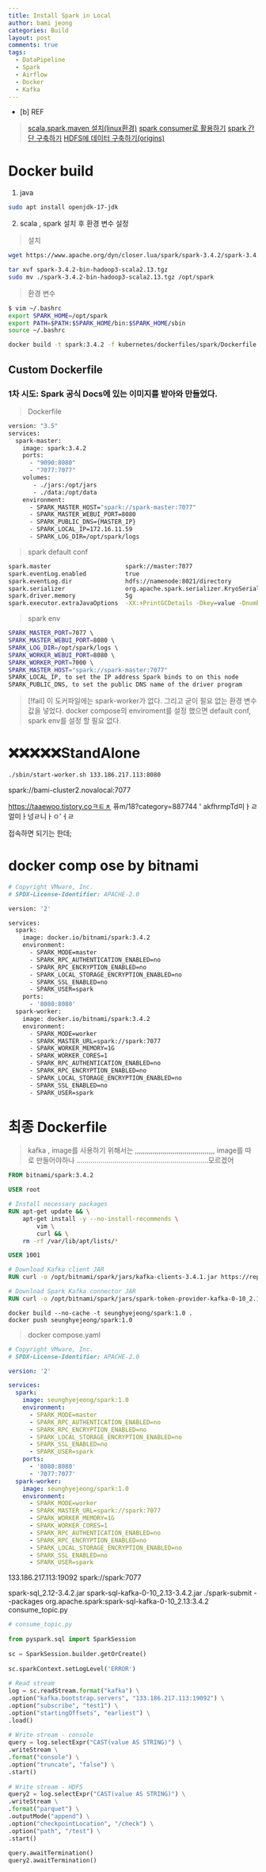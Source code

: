 ```yaml
---
title: Install Spark in Local
author: bami jeong
categories: Build
layout: post
comments: true
tags:
  - DataPipeline
  - Spark
  - Airflow
  - Docker
  - Kafka
---
```




- [b] REF
> [scala,spark,maven 설치(linux환경)](https://it-sunny-333.tistory.com/10)
> [spark consumer로 활용하기](https://taaewoo.tistory.com/32)
> [spark 간단 구축하기](https://ampersandor.tistory.com/11)
> [HDFS에 데이터 구축하기(origins)](https://taaewoo.tistory.com/32?category=887744)



# Docker build

1. java
```bash
sudo apt install openjdk-17-jdk
```


2. scala , spark 설치 후 환경 변수 설정 

> 설치
```bash
wget https://www.apache.org/dyn/closer.lua/spark/spark-3.4.2/spark-3.4.2-bin-hadoop3-scala2.13.tgz
```

```bash
tar xvf spark-3.4.2-bin-hadoop3-scala2.13.tgz
sudo mv ./spark-3.4.2-bin-hadoop3-scala2.13.tgz /opt/spark
```

>환경 변수

```bash
$ vim ~/.bashrc
export SPARK_HOME=/opt/spark  
export PATH=$PATH:$SPARK_HOME/bin:$SPARK_HOME/sbin
source ~/.bashrc
```

```bash
docker build -t spark:3.4.2 -f kubernetes/dockerfiles/spark/Dockerfile .
```

## Custom Dockerfile

### 1차 시도: Spark 공식 Docs에 있는 이미지를 받아와 만들었다. 

> Dockerfile
```Dockerfile
version: "3.5"
services:
  spark-master:
    image: spark:3.4.2
    ports:
      - "9090:8080"
      - "7077:7077"
    volumes:
       - ./jars:/opt/jars
       - ./data:/opt/data
    environment:
      - SPARK_MASTER_HOST="spark://spark-master:7077" 
      - SPARK_MASTER_WEBUI_PORT=8080 
      - SPARK_PUBLIC_DNS={MASTER_IP}
      - SPARK_LOCAL_IP=172.16.11.59
      - SPARK_LOG_DIR=/opt/spark/logs
```

> spark default conf
```sh
spark.master                     spark://master:7077
spark.eventLog.enabled           true
spark.eventLog.dir               hdfs://namenode:8021/directory
spark.serializer                 org.apache.spark.serializer.KryoSerializer
spark.driver.memory              5g
spark.executor.extraJavaOptions  -XX:+PrintGCDetails -Dkey=value -Dnumbers="one two three"
```

> spark env
```sh
SPARK_MASTER_PORT=7077 \  
SPARK_MASTER_WEBUI_PORT=8080 \  
SPARK_LOG_DIR=/opt/spark/logs \  
SPARK_WORKER_WEBUI_PORT=8080 \  
SPARK_WORKER_PORT=7000 \  
SPARK_MASTER_HOST="spark://spark-master:7077" 
SPARK_LOCAL_IP, to set the IP address Spark binds to on this node
SPARK_PUBLIC_DNS, to set the public DNS name of the driver program

```

> [!fail] 
> 이 도커파일에는 spark-worker가 없다. 그리고 굳이 필요 없는 환경 변수 값을 넣었다. docker compose의 enviroment를 설정 했으면 default conf, spark env를 설정 할 필요 없다.



# ❌❌❌❌❌StandAlone

```bash
./sbin/start-worker.sh 133.186.217.113:8080
```

spark://bami-cluster2.novalocal:7077

https://taaewoo.tistory.coㅋㅌㅊ 퓨m/18?category=887744
'
akfhrmpTd미ㅏㄹ얼미ㅏ넝ㄹ니ㅏㅇ'ㅓㄹ

접속하면 되기는 한데;


# docker comp ose by bitnami

```dockerfile
# Copyright VMware, Inc.
# SPDX-License-Identifier: APACHE-2.0

version: '2'

services:
  spark:
    image: docker.io/bitnami/spark:3.4.2
    environment:
      - SPARK_MODE=master
      - SPARK_RPC_AUTHENTICATION_ENABLED=no
      - SPARK_RPC_ENCRYPTION_ENABLED=no
      - SPARK_LOCAL_STORAGE_ENCRYPTION_ENABLED=no
      - SPARK_SSL_ENABLED=no
      - SPARK_USER=spark
    ports:
      - '8080:8080'
  spark-worker:
    image: docker.io/bitnami/spark:3.4.2
    environment:
      - SPARK_MODE=worker
      - SPARK_MASTER_URL=spark://spark:7077
      - SPARK_WORKER_MEMORY=1G
      - SPARK_WORKER_CORES=1
      - SPARK_RPC_AUTHENTICATION_ENABLED=no
      - SPARK_RPC_ENCRYPTION_ENABLED=no
      - SPARK_LOCAL_STORAGE_ENCRYPTION_ENABLED=no
      - SPARK_SSL_ENABLED=no
      - SPARK_USER=spark
```

# 최종 Dockerfile 

> kafka , image를 사용하기 위해서는 ,,,,,,,,,,,,,,,,,,,,,,,,,,,,,,,,,,,,,,,, image를 따로 만들어야하나 ..................................................................모르겠어 

```dockerfile
FROM bitnami/spark:3.4.2

USER root

# Install necessary packages
RUN apt-get update && \
    apt-get install -y --no-install-recommends \
        vim \
        curl && \
    rm -rf /var/lib/apt/lists/*

USER 1001

# Download Kafka client JAR
RUN curl -o /opt/bitnami/spark/jars/kafka-clients-3.4.1.jar https://repo1.maven.org/maven2/org/apache/kafka/kafka-clients/3.4.1/kafka-clients-3.4.1.jar

# Download Spark Kafka connector JAR
RUN curl -o /opt/bitnami/spark/jars/spark-token-provider-kafka-0-10_2.13-3.4.2.jar https://repo1.maven.org/maven2/org/apache/spark/spark-token-provider-kafka-0-10_2.13/3.4.2/spark-token-provider-kafka-0-10_2.13-3.4.2.jar

```

```
docker build --no-cache -t seunghyejeong/spark:1.0 .
docker push seunghyejeong/spark:1.0
```

>docker compose.yaml
```yaml
# Copyright VMware, Inc.
# SPDX-License-Identifier: APACHE-2.0

version: '2'

services:
  spark:
    image: seunghyejeong/spark:1.0
    environment:
      - SPARK_MODE=master
      - SPARK_RPC_AUTHENTICATION_ENABLED=no
      - SPARK_RPC_ENCRYPTION_ENABLED=no
      - SPARK_LOCAL_STORAGE_ENCRYPTION_ENABLED=no
      - SPARK_SSL_ENABLED=no
      - SPARK_USER=spark
    ports:
      - '8080:8080'
      - '7077:7077'
  spark-worker:
    image: seunghyejeong/spark:1.0
    environment:
      - SPARK_MODE=worker
      - SPARK_MASTER_URL=spark://spark:7077
      - SPARK_WORKER_MEMORY=1G
      - SPARK_WORKER_CORES=1
      - SPARK_RPC_AUTHENTICATION_ENABLED=no
      - SPARK_RPC_ENCRYPTION_ENABLED=no
      - SPARK_LOCAL_STORAGE_ENCRYPTION_ENABLED=no
      - SPARK_SSL_ENABLED=no
      - SPARK_USER=spark
```

133.186.217.113:19092
spark://spark:7077

spark-sql_2.12-3.4.2.jar
spark-sql-kafka-0-10_2.13-3.4.2.jar
./spark-submit --packages org.apache.spark:spark-sql-kafka-0-10_2.13:3.4.2 consume_topic.py 

```python
# consume_topic.py
 
from pyspark.sql import SparkSession
 
sc = SparkSession.builder.getOrCreate()
 
sc.sparkContext.setLogLevel('ERROR')
 
# Read stream
log = sc.readStream.format("kafka") \
.option("kafka.bootstrap.servers", "133.186.217.113:19092") \
.option("subscribe", "test1") \
.option("startingOffsets", "earliest") \
.load()
 
# Write stream - console
query = log.selectExpr("CAST(value AS STRING)") \
.writeStream \
.format("console") \
.option("truncate", "false") \
.start()
 
# Write stream - HDFS
query2 = log.selectExpr("CAST(value AS STRING)") \
.writeStream \
.format("parquet") \
.outputMode("append") \
.option("checkpointLocation", "/check") \
.option("path", "/test") \
.start()
 
query.awaitTermination()
query2.awaitTermination()

```